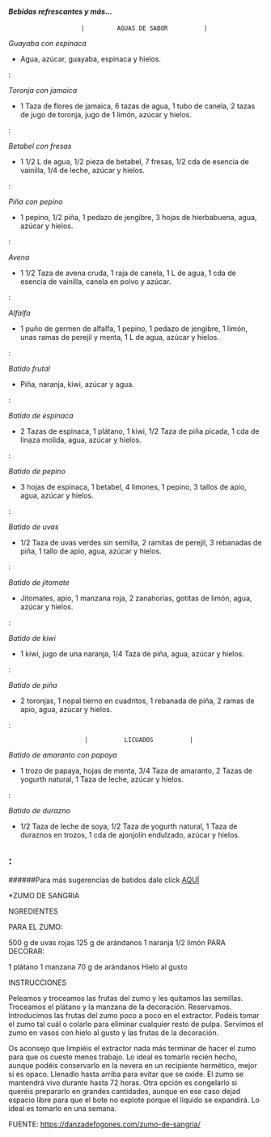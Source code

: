 #### _Bebidas refrescantes y más..._


                        |         AGUAS DE SABOR          |
   
   
 *Guayaba con espinaca*
   
 + Agua, azúcar, guayaba, espinaca y hielos.
 
 :
 
 

 *Toronja con jamaica*
 
 
 + 1 Taza de flores de jamaica, 6 tazas de agua, 1 tubo de canela, 2 tazas de jugo de toronja, jugo de 1 limón, azúcar y hielos.
 
 :
 
 *Betabel con fresas*
 
 + 1 1/2 L de agua, 1/2 pieza de betabel, 7 fresas, 1/2 cda de esencia de vainilla, 1/4 de leche, azúcar y hielos.
 
 :
 
 *Piña con pepino*
 
 + 1 pepino, 1/2 piña, 1 pedazo de jengibre, 3 hojas de hierbabuena, agua, azúcar y hielos.
 
 :
 
 *Avena*
 
 + 1 1/2 Taza de avena cruda, 1 raja de canela, 1 L de agua, 1 cda de esencia de vainilla, canela en polvo y azúcar.
 
 :
 
 *Alfalfa*
 
 + 1 puño de germen de alfalfa, 1 pepino, 1 pedazo de jengibre, 1 limón, unas ramas de perejil y menta, 1 L de agua, azúcar y hielos.
 
 :
 
 *Batido frutal*

+ Piña, naranja, kiwi, azúcar y agua.

:

 *Batido de espinaca*
 
+ 2 Tazas de espinaca, 1 plátano, 1 kiwi, 1/2 Taza de piña picada, 1 cda de linaza molida, agua, azúcar y hielos. 

:


 *Batido de pepino*
 
 + 3 hojas de espinaca, 1 betabel, 4 limones, 1 pepino, 3 tallos de apio, agua, azúcar y hielos.
 
 :
 
 *Batido de uvas*
 
 + 1/2 Taza de uvas verdes sin semilla, 2 ramitas de perejil, 3 rebanadas de piña, 1 tallo de apio, agua, azúcar y hielos.
 
 :
 
 *Batido de jitomate*
 
 + Jitomates, apio, 1 manzana roja, 2 zanahorias, gotitas de limón, agua, azúcar y hielos.
 
 :
 
 *Batido de kiwi*
 
 + 1 kiwi, jugo de una naranja, 1/4 Taza de piña, agua, azúcar y hielos.
 
 :
 
 *Batido de piña*
 
 + 2 toronjas, 1 nopal tierno en cuadritos, 1 rebanada de piña, 2 ramas de apio, agua, azúcar y hielos.
 
 :



                         |          LICUADOS          | 
                         
 *Batido de amaranto con papaya*
 
 + 1 trozo de papaya, hojas de menta, 3/4 Taza de amaranto, 2 Tazas de yogurth natural, 1 Taza de leche, azúcar y hielos.
 
 :
 
 *Batido de durazno*
 
 + 1/2 Taza de leche de soya, 1/2 Taza de yogurth natural, 1 Taza de duraznos en trozos, 1 cda de ajonjolín endulzado, azúcar y hielos.
 
 :
 ---
 
######Para más sugerencias de batidos dale click [AQUÍ][1]

[1]: https://www.youtube.com/watch?v=Xb37eVkARzM
 
 
*ZUMO DE SANGRIA

NGREDIENTES

PARA EL ZUMO:

500 g de uvas rojas
125 g de arándanos
1 naranja
1/2 limón
PARA DECORAR:

1 plátano
1 manzana
70 g de arándanos
Hielo al gusto

INSTRUCCIONES

Peleamos y troceamos las frutas del zumo y les quitamos las semillas.
Troceamos el plátano y la manzana de la decoración. Reservamos.
Introducimos las frutas del zumo poco a poco en el extractor.
Podéis tomar el zumo tal cuál o colarlo para eliminar cualquier resto de pulpa.
Servimos el zumo en vasos con hielo al gusto y las frutas de la decoración.

Os aconsejo que limpiéis el extractor nada más terminar de hacer el zumo para que os cueste menos trabajo.
Lo ideal es tomarlo recién hecho, aunque podéis conservarlo en la nevera en un recipiente hermético, mejor si es opaco. Llenadlo hasta arriba para evitar que se oxide. El zumo se mantendrá vivo durante hasta 72 horas. Otra opción es congelarlo si queréis prepararlo en grandes cantidades, aunque en ese caso dejad espacio libre para que el bote no explote porque el líquido se expandirá. Lo ideal es tomarlo en una semana.
 
 FUENTE: https://danzadefogones.com/zumo-de-sangria/
                         
                         
                                    
     

